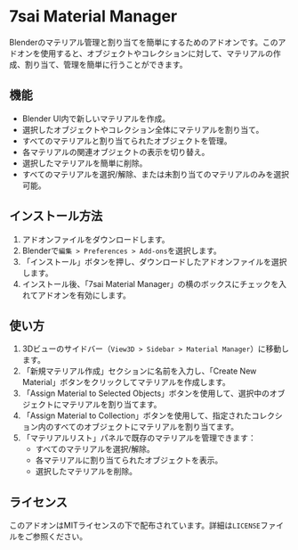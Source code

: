 # 7sai Material Manager

Blenderのマテリアル管理と割り当てを簡単にするためのアドオンです。このアドオンを使用すると、オブジェクトやコレクションに対して、マテリアルの作成、割り当て、管理を簡単に行うことができます。

## 機能
- Blender UI内で新しいマテリアルを作成。
- 選択したオブジェクトやコレクション全体にマテリアルを割り当て。
- すべてのマテリアルと割り当てられたオブジェクトを管理。
- 各マテリアルの関連オブジェクトの表示を切り替え。
- 選択したマテリアルを簡単に削除。
- すべてのマテリアルを選択/解除、または未割り当てのマテリアルのみを選択可能。

## インストール方法
1. アドオンファイルをダウンロードします。
2. Blenderで`編集 > Preferences > Add-ons`を選択します。
3. 「インストール」ボタンを押し、ダウンロードしたアドオンファイルを選択します。
4. インストール後、「7sai Material Manager」の横のボックスにチェックを入れてアドオンを有効にします。

## 使い方
1. 3Dビューのサイドバー（`View3D > Sidebar > Material Manager`）に移動します。
2. 「新規マテリアル作成」セクションに名前を入力し、「Create New Material」ボタンをクリックしてマテリアルを作成します。
3. 「Assign Material to Selected Objects」ボタンを使用して、選択中のオブジェクトにマテリアルを割り当てます。
4. 「Assign Material to Collection」ボタンを使用して、指定されたコレクション内のすべてのオブジェクトにマテリアルを割り当てます。
5. 「マテリアルリスト」パネルで既存のマテリアルを管理できます：
   - すべてのマテリアルを選択/解除。
   - 各マテリアルに割り当てられたオブジェクトを表示。
   - 選択したマテリアルを削除。

## ライセンス
このアドオンはMITライセンスの下で配布されています。詳細は`LICENSE`ファイルをご参照ください。

